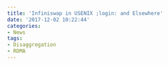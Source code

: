 ```yaml
---
title: 'Infiniswap in USENIX ;login: and Elsewhere'
date: '2017-12-02 10:22:44'
categories:
- News
tags:
- Disaggregation
- RDMA
---
```


